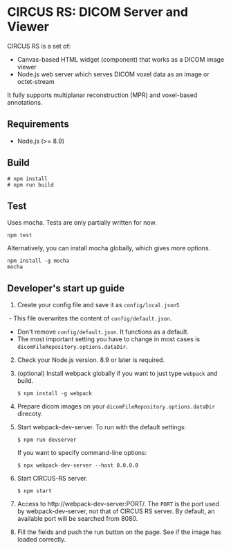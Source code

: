 CIRCUS RS: DICOM Server and Viewer
==================================

CIRCUS RS is a set of:

- Canvas-based HTML widget (component) that works as a DICOM image viewer
- Node.js web server which serves DICOM voxel data as an image or octet-stream

It fully supports multiplanar reconstruction (MPR) and voxel-based annotations.

Requirements
------------

- Node.js (>= 8.9)

Build
-----

```
# npm install
# npm run build
```

Test
----

Uses mocha. Tests are only partially written for now.

```
npm test
```

Alternatively, you can install mocha globally, which gives
more options.

```
npm install -g mocha
mocha
```

Developer's start up guide
--------------------------

1. Create your config file and save it as `config/local.json5`

  - This file overwrites the content of `config/default.json`.
  - Don't remove `config/default.json`. It functions as a default.
  - The most important setting you have to change in most cases is `dicomFileRepository.options.dataDir`.

2. Check your Node.js version. 8.9 or later is required.

3. (optional) Install webpack globally if you want to just type `webpack` and build.

   ```
   $ npm install -g webpack
   ```

4. Prepare dicom images on your `dicomFileRepository.options.dataDir` direcoty.

5. Start webpack-dev-server. To run with the default settings:

   ```
   $ npm run devserver
   ```
  
   If you want to specify command-line options:

   ```
   $ npx webpack-dev-server --host 0.0.0.0
   ```

6. Start CIRCUS-RS server.

   ```
   $ npm start
   ```

7. Access to http://webpack-dev-server:PORT/. The `PORT` is the port used by webpack-dev-server, not that of CIRCUS RS server. By default, an available port will be searched from 8080.

8. Fill the fields and push the run button on the page. See if the image has loaded correctly.
